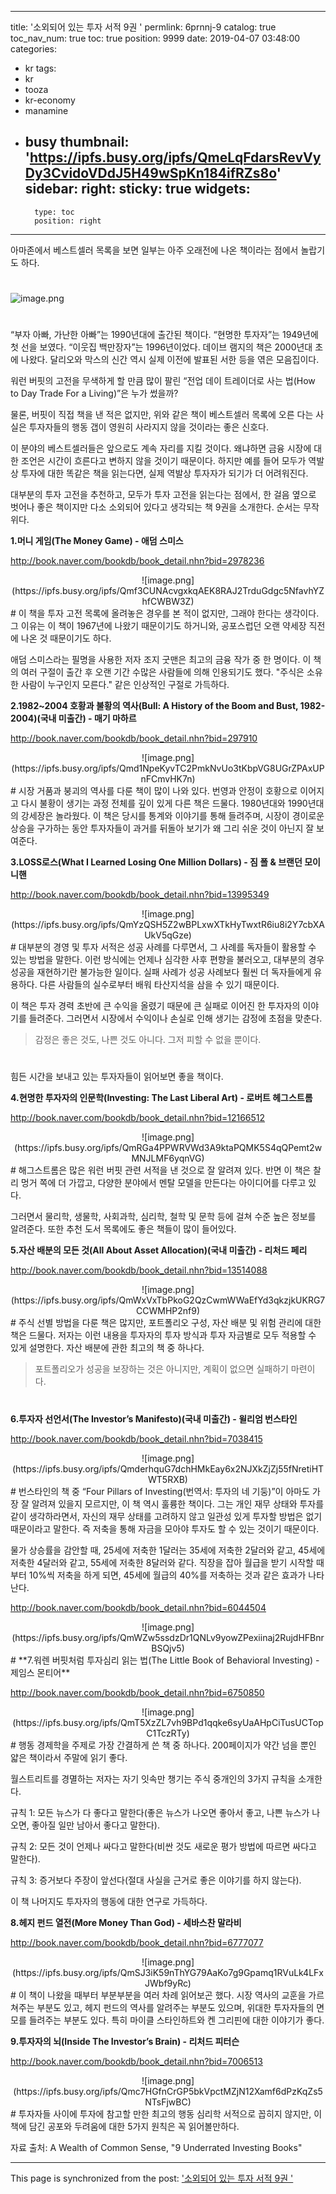 
---
title: '소외되어 있는 투자 서적 9권 '
permlink: 6prnnj-9
catalog: true
toc_nav_num: true
toc: true
position: 9999
date: 2019-04-07 03:48:00
categories:
- kr
tags:
- kr
- tooza
- kr-economy
- manamine
- busy
thumbnail: 'https://ipfs.busy.org/ipfs/QmeLqFdarsRevVyDy3CvidoVDdJ5H49wSpKn184ifRZs8o'
sidebar:
    right:
        sticky: true
widgets:
    -
        type: toc
        position: right
---



아마존에서 베스트셀러 목록을 보면 일부는 아주 오래전에 나온 책이라는 점에서 놀랍기도 하다. 
#
![image.png](https://ipfs.busy.org/ipfs/QmeLqFdarsRevVyDy3CvidoVDdJ5H49wSpKn184ifRZs8o)
# 

“부자 아빠, 가난한 아빠”는 1990년대에 출간된 책이다. “현명한 투자자”는 1949년에 첫 선을 보였다. “이웃집 백만장자”는 1996년이었다. 데이브 램지의 책은 2000년대 초에 나왔다. 달리오와 막스의 신간 역시 실제 이전에 발표된 서한 등을 엮은 모음집이다.

 

워런 버핏의 고전을 무색하게 할 만큼 많이 팔린 “전업 데이 트레이더로 사는 법(How to Day Trade For a Living)”은 누가 썼을까?

 

물론, 버핏이 직접 책을 낸 적은 없지만, 위와 같은 책이 베스트셀러 목록에 오른 다는 사실은 투자자들의 행동 갭이 영원히 사라지지 않을 것이라는 좋은 신호다.

 

이 분야의 베스트셀러들은 앞으로도 계속 자리를 지킬 것이다. 왜냐하면 금융 시장에 대한 조언은 시간이 흐른다고 변하지 않을 것이기 때문이다. 하지만 예를 들어 모두가 역발상 투자에 대한 똑같은 책을 읽는다면, 실제 역발상 투자자가 되기가 더 어려워진다. 

 

대부분의 투자 고전을 추천하고, 모두가 투자 고전을 읽는다는 점에서, 한 걸음 옆으로 벗어나 좋은 책이지만 다소 소외되어 있다고 생각되는 책 9권을 소개한다. 순서는 무작위다. 

 

**1.머니 게임(The Money Game) - 애덤 스미스**

http://book.naver.com/bookdb/book_detail.nhn?bid=2978236

<center>
![image.png](https://ipfs.busy.org/ipfs/Qmf3CUNAcvgxkqAEK8RAJ2TrduGdgc5NfavhYZhfCWBW3Z)
</center>
#
이 책을 투자 고전 목록에 올려놓은 경우를 본 적이 없지만, 그래야 한다는 생각이다. 그 이유는 이 책이 1967년에 나왔기 때문이기도 하거니와, 공포스럽던 오랜 약세장 직전에 나온 것 때문이기도 하다. 

 

애덤 스미스라는 필명을 사용한 저자 조지 굿맨은 최고의 금융 작가 중 한 명이다. 이 책의 여러 구절이 출간 후 오랜 기간 수많은 사람들에 의해 인용되기도 했다. "주식은 소유한 사람이 누구인지 모른다." 같은 인상적인 구절로 가득하다. 

 

**2.1982~2004 호황과 불황의 역사(Bull: A History of the Boom and Bust, 1982-2004)(국내 미출간) - 매기 마하르**

http://book.naver.com/bookdb/book_detail.nhn?bid=297910
<center>
![image.png](https://ipfs.busy.org/ipfs/Qmd1NpeKyvTC2PmkNvUo3tKbpVG8UGrZPAxUPnFCmvHK7n)
</center>
#
시장 거품과 붕괴의 역사를 다룬 책이 많이 나와 있다. 번영과 안정이 호황으로 이어지고 다시 불황이 생기는 과정 전체를 깊이 있게 다른 책은 드물다. 1980년대와 1990년대의 강세장은 놀라웠다. 이 책은 당시를 통계와 이야기를 통해 들려주며, 시장이 경이로운 상승을 구가하는 동안 투자자들이 과거를 뒤돌아 보기가 왜 그리 쉬운 것이 아닌지 잘 보여준다. 

 

**3.LOSS로스(What I Learned Losing One Million Dollars) - 짐 폴 & 브랜던 모이니핸**

http://book.naver.com/bookdb/book_detail.nhn?bid=13995349
<center>
![image.png](https://ipfs.busy.org/ipfs/QmYzQSH5Z2wBPLxwXTkHyTwxtR6iu8i2Y7cbXAUkV5qGze)
</center>
#
대부분의 경영 및 투자 서적은 성공 사례를 다루면서, 그 사례를 독자들이 활용할 수 있는 방법을 말한다. 이런 방식에는 언제나 심각한 사후 편향을 불러오고, 대부분의 경우 성공을 재현하기란 불가능한 일이다. 실패 사례가 성공 사례보다 훨씬 더 독자들에게 유용하다. 다른 사람들의 실수로부터 배워 타산지석을 삼을 수 있기 때문이다. 

 

이 책은 투자 경력 초반에 큰 수익을 올렸기 때문에 큰 실패로 이어진 한 투자자의 이야기를 들려준다. 그러면서 시장에서 수익이나 손실로 인해 생기는 감정에 초점을 맞춘다.

 

>감정은 좋은 것도, 나쁜 것도 아니다. 그저 피할 수 없을 뿐이다.
#
 

힘든 시간을 보내고 있는 투자자들이 읽어보면 좋을 책이다.

 

**4.현명한 투자자의 인문학(Investing: The Last Liberal Art) - 로버트 헤그스트롬**

http://book.naver.com/bookdb/book_detail.nhn?bid=12166512
<center>
![image.png](https://ipfs.busy.org/ipfs/QmRGa4PPWRVWd3A9ktaPQMK5S4qQPemt2wMNJLMF6yqnVG)
</center>
#
해그스트롬은 많은 워런 버핏 관련 서적을 낸 것으로 잘 알려져 있다. 반면 이 책은 찰리 멍거 쪽에 더 가깝고, 다양한 분야에서 멘탈 모델을 만든다는 아이디어를 다루고 있다.

 

그러면서 물리학, 생물학, 사회과학, 심리학, 철학 및 문학 등에 걸쳐 수준 높은 정보를 알려준다. 또한 추천 도서 목록에도 좋은 책들이 많이 들어있다. 

 

**5.자산 배분의 모든 것(All About Asset Allocation)(국내 미출간) - 리처드 페리**

http://book.naver.com/bookdb/book_detail.nhn?bid=13514088
<center>
![image.png](https://ipfs.busy.org/ipfs/QmWxVxTbPkoG2QzCwmWWaEfYd3qkzjkUKRG7CCWMHP2nf9)
</center>
#
주식 선별 방법을 다룬 책은 많지만, 포트폴리오 구성, 자산 배분 및 위험 관리에 대한 책은 드물다. 저자는 이런 내용을 투자자의 투자 방식과 투자 자금별로 모두 적용할 수 있게 설명한다. 자산 배분에 관한 최고의 책 중 하나다. 

 

>포트폴리오가 성공을 보장하는 것은 아니지만, 계획이 없으면 실패하기 마련이다.
#
 

**6.투자자 선언서(The Investor’s Manifesto)(국내 미출간) - 윌리엄 번스타인**

http://book.naver.com/bookdb/book_detail.nhn?bid=7038415
<center>
![image.png](https://ipfs.busy.org/ipfs/QmderhquG7dchHMkEay6x2NJXkZjZj55fNretiHTWT5RXB)
</center>
#
번스타인의 책 중 “Four Pillars of Investing(번역서: 투자의 네 기둥)”이 아마도 가장 잘 알려져 있을지 모르지만, 이 책 역시 훌륭한 책이다. 그는 개인 재무 상태와 투자를 같이 생각하라면서, 자신의 재무 상태를 고려하지 않고 일관성 있게 투자할 방법은 없기 때문이라고 말한다. 즉 저축을 통해 자금을 모아야 투자도 할 수 있는 것이기 때문이다.

 

물가 상승률을 감안할 때, 25세에 저축한 1달러는 35세에 저축한 2달러와 같고, 45세에 저축한 4달러와 같고, 55세에 저축한 8달러와 같다. 직장을 잡아 월급을 받기 시작할 때부터 10%씩 저축을 하게 되면, 45세에 월급의 40%를 저축하는 것과 같은 효과가 나타난다.

 

http://book.naver.com/bookdb/book_detail.nhn?bid=6044504
<center>
![image.png](https://ipfs.busy.org/ipfs/QmWZw5ssdzDr1QNLv9yowZPexiinaj2RujdHFBnrBSQjv5)
</center>
#
**7.워렌 버핏처럼 투자심리 읽는 법(The Little Book of Behavioral Investing) - 제임스 몬티어**

http://book.naver.com/bookdb/book_detail.nhn?bid=6750850
<center>
![image.png](https://ipfs.busy.org/ipfs/QmT5XzZL7vh9BPd1qqke6syUaAHpCiTusUCTopC1TczRTy)
</center>
#
행동 경제학을 주제로 가장 간결하게 쓴 책 중 하나다. 200페이지가 약간 넘을 뿐인 얇은 책이라서 주말에 읽기 좋다. 

 

월스트리트를 경멸하는 저자는 자기 잇속만 챙기는 주식 중개인의 3가지 규칙을 소개한다.

 

규칙 1: 모든 뉴스가 다 좋다고 말한다(좋은 뉴스가 나오면 좋아서 좋고, 나쁜 뉴스가 나오면, 좋아질 일만 남아서 좋다고 말한다). 

규칙 2: 모든 것이 언제나 싸다고 말한다(비싼 것도 새로운 평가 방법에 따르면 싸다고 말한다).  

규칙 3: 증거보다 주장이 앞선다(절대 사실을 근거로 좋은 이야기를 하지 않는다).

 

이 책 나머지도 투자자의 행동에 대한 연구로 가득하다.

 

**8.헤지 펀드 열전(More Money Than God) - 세바스찬 말라비**

http://book.naver.com/bookdb/book_detail.nhn?bid=6777077
<center>
![image.png](https://ipfs.busy.org/ipfs/QmSJ3iK59nThYG79AaKo7g9Gpamq1RVuLk4LFxJWbf9yRc)
</center>
#
이 책이 나왔을 때부터 부분부분을 여러 차례 읽어보곤 했다. 시장 역사의 교훈을 가르쳐주는 부분도 있고, 헤지 펀드의 역사를 알려주는 부분도 있으며, 위대한 투자자들의 면모를 들려주는 부분도 있다. 특히 마이클 스타인하트와 켄 그리핀에 대한 이야기가 좋다. 

 

**9.투자자의 뇌(Inside The Investor’s Brain) - 리처드 피터슨**

http://book.naver.com/bookdb/book_detail.nhn?bid=7006513
<center>
![image.png](https://ipfs.busy.org/ipfs/Qmc7HGfnCrGP5bkVpctMZjN12Xamf6dPzKqZs5NTsFjwBC)
</center>
#
투자자들 사이에 투자에 참고할 만한 최고의 행동 심리학 서적으로 꼽히지 않지만, 이 책에 담긴 공포와 두려움에 대한 5가지 원칙은 꼭 읽어볼만하다.

 

자료 출처: A Wealth of Common Sense, "9 Underrated Investing Books"


- - -

This page is synchronized from the post: ['소외되어 있는 투자 서적 9권 '](https://steemit.com/@pius.pius/6prnnj-9)

